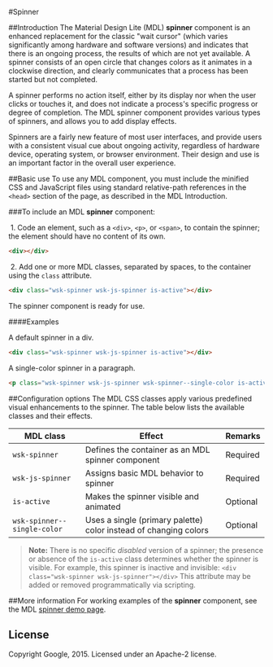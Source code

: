 #Spinner

##Introduction
The Material Design Lite (MDL) **spinner** component is an enhanced replacement for the classic "wait cursor" (which varies significantly among hardware and software versions) and indicates that there is an ongoing process, the results of which are not yet available. A spinner consists of an open circle that changes colors as it animates in a clockwise direction, and clearly communicates that a process has been started but not completed. 

A spinner performs no action itself, either by its display nor when the user clicks or touches it, and does not indicate a process's specific progress or degree of completion. The MDL spinner component provides various types of spinners, and allows you to add display effects.

Spinners are a fairly new feature of most user interfaces, and provide users with a consistent visual cue about ongoing activity, regardless of hardware device,  operating system, or browser environment. Their design and use is an important factor in the overall user experience.

##Basic use
To use any MDL component, you must include the minified CSS and JavaScript files using standard relative-path references in the `<head>` section of the page, as described in the MDL Introduction.

###To include an MDL **spinner** component:

&nbsp;1. Code an element, such as a `<div>`, `<p>`, or `<span>`, to contain the spinner; the element should have no content of its own.
```html
<div></div>
```
&nbsp;2. Add one or more MDL classes, separated by spaces, to the container using the `class` attribute.
```html
<div class="wsk-spinner wsk-js-spinner is-active"></div>
```

The spinner component is ready for use.

####Examples

A default spinner in a div.

```html
<div class="wsk-spinner wsk-js-spinner is-active"></div>
```

A single-color spinner in a paragraph.

```html
<p class="wsk-spinner wsk-js-spinner wsk-spinner--single-color is-active"></p>
```

##Configuration options
The MDL CSS classes apply various predefined visual enhancements to the spinner. The table below lists the available classes and their effects.

| MDL class | Effect | Remarks |
|-----------|--------|---------|
| `wsk-spinner` | Defines the container as an MDL spinner component | Required |
| `wsk-js-spinner` | Assigns basic MDL behavior to spinner | Required |
| `is-active` | Makes the spinner visible and animated | Optional |
| `wsk-spinner--single-color` | Uses a single (primary palette) color instead of changing colors | Optional

>**Note:** There is no specific *disabled* version of a spinner; the presence or absence of the `is-active` class determines whether the spinner is visible. For example, this spinner is inactive and invisible: `<div class="wsk-spinner wsk-js-spinner"></div>`
>This attribute may be added or removed programmatically via scripting.

##More information
For working examples of the **spinner** component, see the MDL [spinner demo page](www.github.com/google/material-design-lite/src/spinner/demo.html).

## License

Copyright Google, 2015. Licensed under an Apache-2 license.

